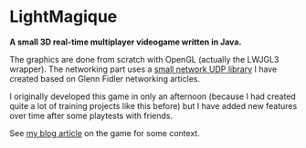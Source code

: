 # LightMagique

**A small 3D real-time multiplayer videogame written in Java.**

The graphics are done from scratch with OpenGL (actually the LWJGL3 wrapper). The networking part uses a [small network UDP library](https://github.com/delthas/network) I have created based on Glenn Fidler networking articles.

I originally developed this game in only an afternoon (because I had created quite a lot of training projects like this before) but I have added new features over time after some playtests with friends.

See [my blog article](https://delthas.fr/projects/lightmagique/) on the game for some context.
